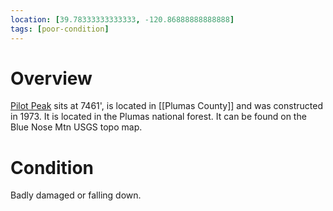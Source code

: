 ```yaml
---
location: [39.78333333333333, -120.86888888888888]
tags: [poor-condition]
---
```


# Overview

[Pilot Peak](http://www.peakbagging.com/CALookoutPhotos/PilotPeak_PlumasCo.html) sits at 7461', is located in [[Plumas County]] and was constructed in 1973. It is located in the Plumas national forest. It can be found on the Blue Nose Mtn USGS topo map.

# Condition

Badly damaged or falling down.